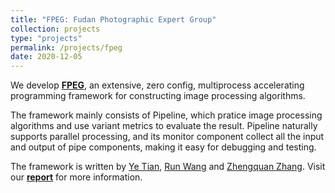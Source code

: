 ```yaml
---
title: "FPEG: Fudan Photographic Expert Group"
collection: projects
type: "projects"
permalink: /projects/fpeg
date: 2020-12-05
---
```


We develop **[FPEG](https://github.com/fields1631/fpeg)**, an extensive, zero config, multiprocess accelerating programming framework for constructing image processing algorithms.

The framework mainly consists of Pipeline, which pratice image processing algorithms and use variant metrics to evaluate the result. Pipeline naturally supports parallel processing, and its monitor component collect all the input and output of pipe components, making it easy for debugging and testing.

The framework is written by [Ye Tian](https://github.com/fields1631), [Run Wang](https://github.com/SamanthaWangdl) and [Zhengquan Zhang](https://github.com/spring520). Visit our **[report](FPEG/fpeg.pdf)** for more information.
